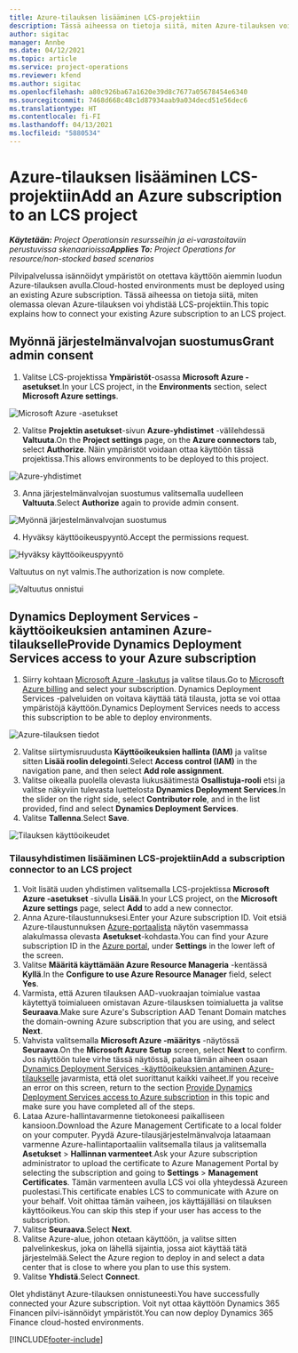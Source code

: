 ```yaml
---
title: Azure-tilauksen lisääminen LCS-projektiin
description: Tässä aiheessa on tietoja siitä, miten Azure-tilauksen voi yhdistää LCS-projektiin.
author: sigitac
manager: Annbe
ms.date: 04/12/2021
ms.topic: article
ms.service: project-operations
ms.reviewer: kfend
ms.author: sigitac
ms.openlocfilehash: a80c926ba67a1620e39d8c7677a05678454e6340
ms.sourcegitcommit: 7468d668c48c1d87934aab9a034decd51e56dec6
ms.translationtype: HT
ms.contentlocale: fi-FI
ms.lasthandoff: 04/13/2021
ms.locfileid: "5880534"
---
```

# <a name="add-an-azure-subscription-to-an-lcs-project"></a><span data-ttu-id="90401-103">Azure-tilauksen lisääminen LCS-projektiin</span><span class="sxs-lookup"><span data-stu-id="90401-103">Add an Azure subscription to an LCS project</span></span>

<span data-ttu-id="90401-104">_**Käytetään:** Project Operationsin resursseihin ja ei-varastoitaviin perustuvissa skenaarioissa_</span><span class="sxs-lookup"><span data-stu-id="90401-104">_**Applies To:** Project Operations for resource/non-stocked based scenarios_</span></span>

<span data-ttu-id="90401-105">Pilvipalvelussa isännöidyt ympäristöt on otettava käyttöön aiemmin luodun Azure-tilauksen avulla.</span><span class="sxs-lookup"><span data-stu-id="90401-105">Cloud-hosted environments must be deployed using an existing Azure subscription.</span></span> <span data-ttu-id="90401-106">Tässä aiheessa on tietoja siitä, miten olemassa olevan Azure-tilauksen voi yhdistää LCS-projektiin.</span><span class="sxs-lookup"><span data-stu-id="90401-106">This topic explains how to connect your existing Azure subscription to an LCS project.</span></span> 

## <a name="grant-admin-consent"></a><span data-ttu-id="90401-107">Myönnä järjestelmänvalvojan suostumus</span><span class="sxs-lookup"><span data-stu-id="90401-107">Grant admin consent</span></span>

1. <span data-ttu-id="90401-108">Valitse LCS-projektissa **Ympäristöt**-osassa **Microsoft Azure -asetukset**.</span><span class="sxs-lookup"><span data-stu-id="90401-108">In your LCS project, in the **Environments** section, select **Microsoft Azure settings**.</span></span>

![Microsoft Azure -asetukset](./media/1MicrosoftAzureSettings.png)

2. <span data-ttu-id="90401-110">Valitse **Projektin asetukset**-sivun **Azure-yhdistimet** -välilehdessä **Valtuuta**.</span><span class="sxs-lookup"><span data-stu-id="90401-110">On the **Project settings** page, on the **Azure connectors** tab, select **Authorize**.</span></span> <span data-ttu-id="90401-111">Näin ympäristöt voidaan ottaa käyttöön tässä projektissa.</span><span class="sxs-lookup"><span data-stu-id="90401-111">This allows environments to be deployed to this project.</span></span>

![Azure-yhdistimet](./media/2AzureConnectors.png)

3. <span data-ttu-id="90401-113">Anna järjestelmänvalvojan suostumus valitsemalla uudelleen **Valtuuta**.</span><span class="sxs-lookup"><span data-stu-id="90401-113">Select **Authorize** again to provide admin consent.</span></span>

![Myönnä järjestelmänvalvojan suostumus](./media/3GrantAdminConsent.png)

4. <span data-ttu-id="90401-115">Hyväksy käyttöoikeuspyyntö.</span><span class="sxs-lookup"><span data-stu-id="90401-115">Accept the permissions request.</span></span>

![Hyväksy käyttöoikeuspyyntö](./media/4AcceptPermissionRequest.png)

<span data-ttu-id="90401-117">Valtuutus on nyt valmis.</span><span class="sxs-lookup"><span data-stu-id="90401-117">The authorization is now complete.</span></span> 

![Valtuutus onnistui](./media/5AuthorizationComplete.png)

## <a name="provide-dynamics-deployment-services-access-to-your-azure-subscription"></a><a name="provide"></a><span data-ttu-id="90401-119">Dynamics Deployment Services -käyttöoikeuksien antaminen Azure-tilaukselle</span><span class="sxs-lookup"><span data-stu-id="90401-119">Provide Dynamics Deployment Services access to your Azure subscription</span></span>

1. <span data-ttu-id="90401-120">Siirry kohtaan [Microsoft Azure -laskutus](https://portal.azure.com/#blade/Microsoft\_Azure\_Billing/SubscriptionsBlade) ja valitse tilaus.</span><span class="sxs-lookup"><span data-stu-id="90401-120">Go to [Microsoft Azure billing](https://portal.azure.com/#blade/Microsoft\_Azure\_Billing/SubscriptionsBlade) and select your subscription.</span></span> <span data-ttu-id="90401-121">Dynamics Deployment Services -palveluiden on voitava käyttää tätä tilausta, jotta se voi ottaa ympäristöjä käyttöön.</span><span class="sxs-lookup"><span data-stu-id="90401-121">Dynamics Deployment Services needs to access this subscription to be able to deploy environments.</span></span>

![Azure-tilauksen tiedot](./media/6AzureSubscription.png)

2. <span data-ttu-id="90401-123">Valitse siirtymisruudusta **Käyttöoikeuksien hallinta (IAM)** ja valitse sitten **Lisää roolin delegointi**.</span><span class="sxs-lookup"><span data-stu-id="90401-123">Select **Access control (IAM)** in the navigation pane, and then select **Add role assignment**.</span></span>
3. <span data-ttu-id="90401-124">Valitse oikealla puolella olevasta liukusäätimestä **Osallistuja-rooli**  etsi ja valitse näkyviin tulevasta luettelosta **Dynamics Deployment Services**.</span><span class="sxs-lookup"><span data-stu-id="90401-124">In the slider on the right side, select **Contributor role**, and in the list provided, find and select **Dynamics Deployment Services**.</span></span> 
4. <span data-ttu-id="90401-125">Valitse **Tallenna**.</span><span class="sxs-lookup"><span data-stu-id="90401-125">Select **Save**.</span></span>

![Tilauksen käyttöoikeudet](./media/7SubscriptionAccess.png)

### <a name="add-a-subscription-connector-to-an-lcs-project"></a><span data-ttu-id="90401-127">Tilausyhdistimen lisääminen LCS-projektiin</span><span class="sxs-lookup"><span data-stu-id="90401-127">Add a subscription connector to an LCS project</span></span>

1. <span data-ttu-id="90401-128">Voit lisätä uuden yhdistimen valitsemalla LCS-projektissa **Microsoft Azure -asetukset** -sivulla **Lisää**.</span><span class="sxs-lookup"><span data-stu-id="90401-128">In your LCS project, on the **Microsoft Azure settings** page, select **Add** to add a new connector.</span></span>
2. <span data-ttu-id="90401-129">Anna Azure-tilaustunnuksesi.</span><span class="sxs-lookup"><span data-stu-id="90401-129">Enter your Azure subscription ID.</span></span> <span data-ttu-id="90401-130">Voit etsiä Azure-tilaustunnuksen [Azure-portaalista](https://ms.portal.azure.com/) näytön vasemmassa alakulmassa olevasta **Asetukset**-kohdasta.</span><span class="sxs-lookup"><span data-stu-id="90401-130">You can find your Azure subscription ID in the [Azure portal](https://ms.portal.azure.com/), under  **Settings**  in the lower left of the screen.</span></span>
3. <span data-ttu-id="90401-131">Valitse **Määritä käyttämään Azure Resource Manageria** -kentässä **Kyllä**.</span><span class="sxs-lookup"><span data-stu-id="90401-131">In the **Configure to use Azure Resource Manager** field, select **Yes**.</span></span>
4. <span data-ttu-id="90401-132">Varmista, että Azuren tilauksen AAD-vuokraajan toimialue vastaa käytettyä toimialueen omistavan Azure-tilausksen toimialuetta ja valitse **Seuraava**.</span><span class="sxs-lookup"><span data-stu-id="90401-132">Make sure Azure's Subscription AAD Tenant Domain matches the domain-owning Azure subscription that you are using, and select **Next**.</span></span>
5. <span data-ttu-id="90401-133">Vahvista valitsemalla **Microsoft Azure -määritys** -näytössä **Seuraava**.</span><span class="sxs-lookup"><span data-stu-id="90401-133">On the **Microsoft Azure Setup** screen, select **Next** to confirm.</span></span> <span data-ttu-id="90401-134">Jos näyttöön tulee virhe tässä näytössä, palaa tämän aiheen osaan [Dynamics Deployment Services -käyttöoikeuksien antaminen Azure-tilaukselle](#provide) javarmista, että olet suorittanut kaikki vaiheet.</span><span class="sxs-lookup"><span data-stu-id="90401-134">If you receive an error on this screen, return to the section [Provide Dynamics Deployment Services access to Azure subscription](#provide) in this topic and make sure you have completed all of the steps.</span></span>
6. <span data-ttu-id="90401-135">Lataa Azure-hallintavarmenne tietokoneesi paikalliseen kansioon.</span><span class="sxs-lookup"><span data-stu-id="90401-135">Download the Azure Management Certificate to a local folder on your computer.</span></span> <span data-ttu-id="90401-136">Pyydä Azure-tilausjärjestelmänvalvoja lataamaan varmenne Azure-hallintaportaaliin valitsemalla tilaus ja valitsemalla **Asetukset** > **Hallinnan varmenteet**.</span><span class="sxs-lookup"><span data-stu-id="90401-136">Ask your Azure subscription administrator to upload the certificate to Azure Management Portal by selecting the subscription and going to **Settings** > **Management Certificates**.</span></span> <span data-ttu-id="90401-137">Tämän varmenteen avulla LCS voi olla yhteydessä Azureen puolestasi.</span><span class="sxs-lookup"><span data-stu-id="90401-137">This certificate enables LCS to communicate with Azure on your behalf.</span></span> <span data-ttu-id="90401-138">Voit ohittaa tämän vaiheen, jos käyttäjälläsi on tilauksen käyttöoikeus.</span><span class="sxs-lookup"><span data-stu-id="90401-138">You can skip this step if your user has access to the subscription.</span></span>
7. <span data-ttu-id="90401-139">Valitse **Seuraava**.</span><span class="sxs-lookup"><span data-stu-id="90401-139">Select  **Next**.</span></span>
8. <span data-ttu-id="90401-140">Valitse Azure-alue, johon otetaan käyttöön, ja valitse sitten palvelinkeskus, joka on lähellä sijaintia, jossa aiot käyttää tätä järjestelmää.</span><span class="sxs-lookup"><span data-stu-id="90401-140">Select the Azure region to deploy in and select a data center that is close to where you plan to use this system.</span></span>
9.  <span data-ttu-id="90401-141">Valitse **Yhdistä**.</span><span class="sxs-lookup"><span data-stu-id="90401-141">Select  **Connect**.</span></span>

<span data-ttu-id="90401-142">Olet yhdistänyt Azure-tilauksen onnistuneesti.</span><span class="sxs-lookup"><span data-stu-id="90401-142">You have successfully connected your Azure subscription.</span></span> <span data-ttu-id="90401-143">Voit nyt ottaa käyttöön Dynamics 365 Financen pilvi-isännöidyt ympäristöt.</span><span class="sxs-lookup"><span data-stu-id="90401-143">You can now deploy Dynamics 365 Finance cloud-hosted environments.</span></span>




[!INCLUDE[footer-include](../includes/footer-banner.md)]
